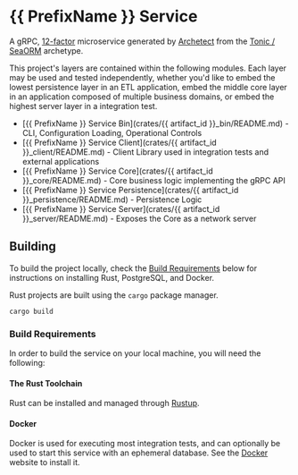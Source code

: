 {{ PrefixName }} Service
============

A gRPC, [12-factor](https://12factor.net/) microservice generated by
[Archetect](https://github.com/archetect/archetect) from the
[Tonic / SeaORM](https://github.com/archetect/archetype-rust-service-tonic-workspace) archetype.

This project's layers are contained within the following modules. Each layer may be used and tested independently, whether
you'd like to embed the lowest persistence layer in an ETL application, embed the middle core layer in an application 
composed of multiple business domains, or embed the highest server layer in a integration test. 

* [{{ PrefixName }} Service Bin](crates/{{ artifact_id }}_bin/README.md) - CLI, Configuration Loading, Operational Controls
* [{{ PrefixName }} Service Client](crates/{{ artifact_id }}_client/README.md) - Client Library used in integration tests and external applications                        
* [{{ PrefixName }} Service Core](crates/{{ artifact_id }}_core/README.md) - Core business logic implementing the gRPC API
* [{{ PrefixName }} Service Persistence](crates/{{ artifact_id }}_persistence/README.md) - Persistence Logic
* [{{ PrefixName }} Service Server](crates/{{ artifact_id }}_server/README.md) - Exposes the Core as a network server

## Building

To build the project locally, check the [Build Requirements](#build-requirements) below for instructions on installing
Rust, PostgreSQL, and Docker.

Rust projects are built using the `cargo` package manager.

    cargo build

### Build Requirements

In order to build the service on your local machine, you will need the following:

#### The Rust Toolchain

Rust can be installed and managed through [Rustup](https://rustup.rs/).

#### Docker

Docker is used for executing most integration tests, and can optionally be used to start this service with an ephemeral
database. See the [Docker](https://www.docker.com/get-started) website to install it.
